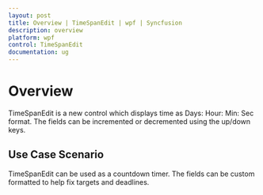 ```yaml
---
layout: post
title: Overview | TimeSpanEdit | wpf | Syncfusion
description: overview
platform: wpf
control: TimeSpanEdit
documentation: ug
---
```


# Overview

TimeSpanEdit is a new control which displays time as Days: Hour: Min: Sec format. The fields can be incremented or decremented using the up/down keys. 

## Use Case Scenario

TimeSpanEdit can be used as a countdown timer. The fields can be custom formatted to help fix targets and deadlines. 



